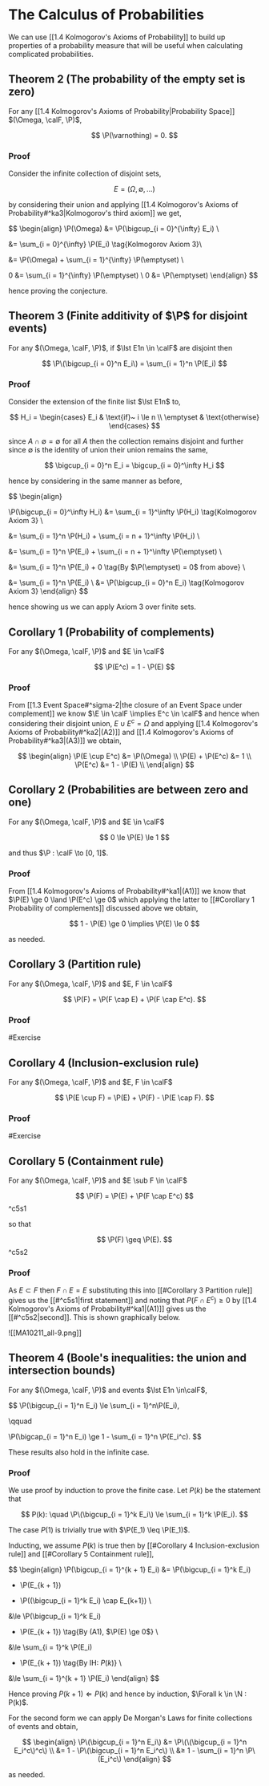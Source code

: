 # The Calculus of Probabilities

We can use [[1.4 Kolmogorov's Axioms of Probability]] to build up properties of a probability measure that will be useful when calculating complicated probabilities.

## Theorem 2 (The probability of the empty set is zero)

For any [[1.4 Kolmogorov's Axioms of Probability|Probability Space]] $(\Omega, \calF, \P)$,

$$
\P(\varnothing) = 0.
$$

### Proof

Consider the infinite collection of disjoint sets,

$$
E = (\Omega, \emptyset, \dots)
$$

by considering their union and applying [[1.4 Kolmogorov's Axioms of Probability#^ka3|Kolmogorov's third axiom]] we get,

$$
\begin{align}
\P(\Omega) &= \P\(\bigcup_{i = 0}^{\infty} E_i\)
\\

&= \sum_{i = 0}^{\infty} \P(E_i)
\tag{Kolmogorov Axiom 3}\\

&= \P(\Omega) + \sum_{i = 1}^{\infty} \P(\emptyset) \\

0 &= \sum_{i = 1}^{\infty} \P(\emptyset) \\
0 &= \P(\emptyset)
\end{align}
$$

hence proving the conjecture.

## Theorem 3 (**Finite** additivity of $\P$ for disjoint events)

For any $(\Omega, \calF, \P)$, if $\lst E1n \in \calF$ are disjoint then

$$
\P\(\bigcup_{i = 0}^n E_i\) = \sum_{i = 1}^n \P(E_i)
$$

### Proof

Consider the extension of the finite list $\lst E1n$ to,

$$
H_i = \begin{cases}
E_i & \text{if}~ i \le n \\
\emptyset & \text{otherwise}
\end{cases}
$$

since $A \cap \emptyset = \emptyset$ for all $A$ then the collection remains disjoint and further since $\emptyset$ is the identity of union their union remains the same,

$$
\bigcup_{i = 0}^n E_i = \bigcup_{i = 0}^\infty H_i
$$

hence by considering in the same manner as before,

$$
\begin{align}


\P\(\bigcup_{i = 0}^\infty H_i\) &=
\sum_{i = 1}^\infty \P(H_i)
\tag{Kolmogorov Axiom 3}
\\


&=
\sum_{i = 1}^n \P(H_i) + \sum_{i = n + 1}^\infty \P(H_i)
\\


&=
\sum_{i = 1}^n \P(E_i) + \sum_{i = n + 1}^\infty \P(\emptyset)
\\


&=
\sum_{i = 1}^n \P(E_i) + 0
\tag{By $\P(\emptyset) = 0$ from above}
\\


&= \sum_{i = 1}^n \P(E_i) \\
&= \P\(\bigcup_{i = 0}^n E_i\) \tag{Kolmogorov Axiom 3}
\end{align}
$$

hence showing us we can apply Axiom 3 over finite sets.

## Corollary 1 (Probability of complements)

For any $(\Omega, \calF, \P)$ and $E \in \calF$

$$
\P(E^c) = 1 - \P(E)
$$

### Proof

From [[1.3 Event Space#^sigma-2|the closure of an Event Space under complement]] we know $\E \in \calF \implies E^c \in \calF$ and hence when considering their disjoint union, $E \cup E^c = \Omega$ and applying [[1.4 Kolmogorov's Axioms of Probability#^ka2|(A2)]] and [[1.4 Kolmogorov's Axioms of Probability#^ka3|(A3)]] we obtain,

$$
\begin{align}
\P(E \cup E^c) &= \P(\Omega) \\
\P(E) + \P(E^c) &= 1 \\
\P(E^c) &= 1 - \P(E) \\
\end{align}
$$

## Corollary 2 (Probabilities are between zero and one)

For any $(\Omega, \calF, \P)$ and $E \in \calF$

$$
0 \le \P(E) \le 1
$$

and thus $\P : \calF \to [0, 1]$.

### Proof

From [[1.4 Kolmogorov's Axioms of Probability#^ka1|(A1)]] we know that $\P(E) \ge 0 \land \P(E^c) \ge 0$ which applying the latter to [[#Corollary 1 Probability of complements]] discussed above we obtain,

$$
1 - \P(E) \ge 0 \implies \P(E) \le 0
$$

as needed.

## Corollary 3 (Partition rule)

For any $(\Omega, \calF, \P)$ and $E, F \in \calF$

$$
\P(F) = \P(F \cap E) + \P(F \cap E^c).
$$

### Proof

#Exercise


## Corollary 4 (Inclusion-exclusion rule)

For any $(\Omega, \calF, \P)$ and $E, F \in \calF$

$$
\P(E \cup F) = \P(E) + \P(F) - \P(E \cap F).
$$

### Proof

#Exercise

## Corollary 5 (Containment rule)

For any $(\Omega, \calF, \P)$ and $E \sub F \in \calF$

$$
\P(F) = \P(E) + \P(F \cap E^c)
$$
^c5s1

so that

$$
\P(F) \geq \P(E).
$$
^c5s2

### Proof

As $E \subset F$ then $F \cap E = E$ substituting this into [[#Corollary 3 Partition rule]] gives us the [[#^c5s1|first statement]]  and noting that $P(F \cap E^c) \ge 0$ by [[1.4 Kolmogorov's Axioms of Probability#^ka1|(A1)]] gives us the [[#^c5s2|second]]. This is shown graphically below.

![[MA10211_all-9.png]]

## Theorem 4 (Boole's inequalities: the union and intersection bounds)

For any $(\Omega, \calF, \P)$ and events $\lst E1n \in\calF$,

$$
\P\(\bigcup_{i = 1}^n E_i\) \le \sum_{i = 1}^n\P(E_i),

\qquad

\P\(\bigcap_{i = 1}^n E_i\) \ge 1 - \sum_{i = 1}^n \P(E_i^c).
$$

These results also hold in the infinite case.

### Proof

We use proof by induction to prove the finite case. Let $P(k)$ be the statement that

$$
P(k): \quad \P\(\bigcup_{i = 1}^k E_i\) \le \sum_{i = 1}^k \P(E_i).
$$

The case $P(1)$ is trivially true with $\P(E_1) \leq \P(E_1)$.

Inducting, we assume $P(k)$ is true then by [[#Corollary 4 Inclusion-exclusion rule]] and [[#Corollary 5 Containment rule]],

$$
\begin{align}
\P\(\bigcup_{i = 1}^{k + 1} E_i\)
&=
\P\(\bigcup_{i = 1}^k E_i\)
+ \P(E_{k + 1})
- \P\(\(\bigcup_{i = 1}^k E_i\) \cap E_{k+1}\)
\\

&\le
\P\(\bigcup_{i = 1}^k E_i\)
+ \P(E_{k + 1})
\tag{By (A1), $\P(E) \ge 0$}
\\

&\le
\sum_{i = 1}^k \P(E_i)
+ \P(E_{k + 1})
\tag{By IH: $P(k)$}
\\

&\le
\sum_{i = 1}^{k + 1} \P(E_i)
\end{align}
$$

Hence proving $P(k + 1) \Longleftarrow P(k)$ and hence by induction, $\Forall k \in \N : P(k)$.

For the second form we can apply De Morgan's Laws for finite collections of events and obtain,

$$
\begin{align}
\P\(\bigcup_{i = 1}^n E_i\)
&= \P\(\(\bigcup_{i = 1}^n E_i^c\)^c\) \\
&= 1 - \P\(\bigcup_{i = 1}^n E_i^c\) \\
&≥ 1 - \sum_{i = 1}^n \P\(E_i^c\)
\end{align}
$$

as needed.
